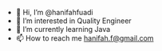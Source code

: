 - 👋 Hi, I’m @hanifahfuadi
- 👀 I’m interested in Quality Engineer
- 🌱 I’m currently learning Java
- 📫 How to reach me hanifah.f@gmail.com

<!---
hanifahfuadi/hanifahfuadi is a ✨ special ✨ repository because its `README.md` (this file) appears on your GitHub profile.
You can click the Preview link to take a look at your changes.
--->
